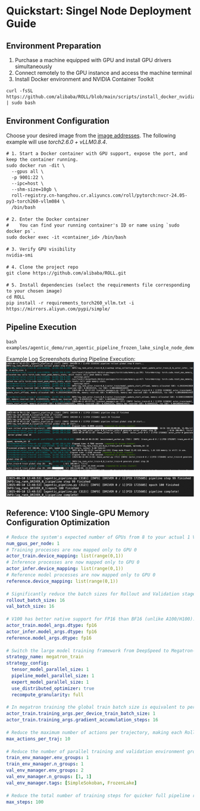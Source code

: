 # Quickstart: Singel Node Deployment Guide

## Environment Preparation
1. Purchase a machine equipped with GPU and install GPU drivers simultaneously
2. Connect remotely to the GPU instance and access the machine terminal
3. Install Docker environment and NVIDIA Container Toolkit
```shell
curl -fsSL https://github.com/alibaba/ROLL/blob/main/scripts/install_docker_nvidia_container_toolkit.sh  | sudo bash   
```

## Environment Configuration
Choose your desired image from the [image addresses](https://alibaba.github.io/ROLL/docs/English/QuickStart/image_address). The following example will use *torch2.6.0 + vLLM0.8.4*.
```shell
# 1. Start a Docker container with GPU support, expose the port, and keep the container running.
sudo docker run -dit \
  --gpus all \
  -p 9001:22 \
  --ipc=host \
  --shm-size=10gb \
  roll-registry.cn-hangzhou.cr.aliyuncs.com/roll/pytorch:nvcr-24.05-py3-torch260-vllm084 \
  /bin/bash

# 2. Enter the Docker container
#    You can find your running container's ID or name using `sudo docker ps`.
sudo docker exec -it <container_id> /bin/bash

# 3. Verify GPU visibility
nvidia-smi

# 4. Clone the project repo
git clone https://github.com/alibaba/ROLL.git

# 5. Install dependencies (select the requirements file corresponding to your chosen image)
cd ROLL
pip install -r requirements_torch260_vllm.txt -i https://mirrors.aliyun.com/pypi/simple/
```

## Pipeline Execution
```shell
bash examples/agentic_demo/run_agentic_pipeline_frozen_lake_single_node_demo.sh  
```

Example Log Screenshots during Pipeline Execution:
![log_pipeline_start](../../../static/img/log_pipeline_start.png)

![log_pipeline_in_training](../../../static/img/log_pipeline_in_training.png)

![log_pipeline_complete](../../../static/img/log_pipeline_complete.png)


## Reference: V100 Single-GPU Memory Configuration Optimization
```yaml
# Reduce the system's expected number of GPUs from 8 to your actual 1 V100
num_gpus_per_node: 1 
# Training processes are now mapped only to GPU 0
actor_train.device_mapping: list(range(0,1))
# Inference processes are now mapped only to GPU 0
actor_infer.device_mapping: list(range(0,1))
# Reference model processes are now mapped only to GPU 0
reference.device_mapping: list(range(0,1))

# Significantly reduce the batch sizes for Rollout and Validation stages to prevent out-of-memory errors on a single GPU
rollout_batch_size: 16
val_batch_size: 16

# V100 has better native support for FP16 than BF16 (unlike A100/H100). Switching to FP16 improves compatibility and stability, while also saving GPU memory.
actor_train.model_args.dtype: fp16
actor_infer.model_args.dtype: fp16
reference.model_args.dtype: fp16

# Switch the large model training framework from DeepSpeed to Megatron-LM. Parameters can be sent in batches, resulting in faster execution.
strategy_name: megatron_train
strategy_config:
  tensor_model_parallel_size: 1
  pipeline_model_parallel_size: 1
  expert_model_parallel_size: 1
  use_distributed_optimizer: true
  recompute_granularity: full

# In megatron training the global train batch size is equivalent to per_device_train_batch_size * gradient_accumulation_steps * world_size
actor_train.training_args.per_device_train_batch_size: 1
actor_train.training_args.gradient_accumulation_steps: 16  

# Reduce the maximum number of actions per trajectory, making each Rollout trajectory shorter that reduces the length of LLM-generated content.
max_actions_per_traj: 10    

# Reduce the number of parallel training and validation environment groups to accommodate single-GPU resources.
train_env_manager.env_groups: 1
train_env_manager.n_groups: 1
val_env_manager.env_groups: 2
val_env_manager.n_groups: [1, 1]
val_env_manager.tags: [SimpleSokoban, FrozenLake]

# Reduce the total number of training steps for quicker full pipeline runs, useful for rapid debugging.
max_steps: 100
```
